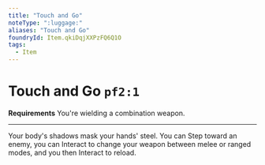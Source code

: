 ```yaml
---
title: "Touch and Go"
noteType: ":luggage:"
aliases: "Touch and Go"
foundryId: Item.qkiDqjXXPzFQ6Q1O
tags:
  - Item
---
```


# Touch and Go `pf2:1`

**Requirements** You're wielding a combination weapon.

* * *

Your body's shadows mask your hands' steel. You can Step toward an enemy, you can Interact to change your weapon between melee or ranged modes, and you then Interact to reload.
